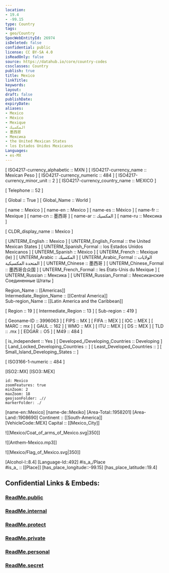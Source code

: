 ```yaml
---
location:
- 19.4
- -99.15
type: Country
tags:
- geo/Country
SpocWebEntityId: 26974
isDeleted: false
confidential: public
license: CC BY-SA 4.0
isReadOnly: false
source: https://datahub.io/core/country-codes
cssclasses: Country
publish: true
title: Mexico
linkTitle: 
keywords: 
layout: 
draft: false
publishDate: 
expiryDate: 
aliases:
- Mexico
- México
- Mexique
- المكسيك
- 墨西哥
- Мексика
- the United Mexican States
- los Estados Unidos Mexicanos
Languages:
- es-MX
---
```



[	ISO4217-currency_alphabetic	 :: MXN ] 
[	ISO4217-currency_name	 :: Mexican Peso ] 
[	ISO4217-currency_numeric	 :: 484 ] 
[	ISO4217-currency_minor_unit	 :: 2 ] 
[	ISO4217-currency_country_name	 :: MEXICO ] 

[	Telephone	 :: 52 ] 

[	Global	 :: True ] 
[	Global_Name	 :: World ] 

[	name	 :: Mexico ] 
[	name-en	 :: Mexico ] 
[	name-es	 :: México ] 
[	name-fr	 :: Mexique ] 
[	name-cn	 :: 墨西哥 ] 
[	name-ar	 :: المكسيك ] 
[	name-ru	 :: Мексика ] 

[	CLDR_display_name	 :: Mexico ] 

[	UNTERM_English	 :: Mexico ] 
[	UNTERM_English_Formal	 :: the United Mexican States ] 
[	UNTERM_Spanish_Formal	 :: los Estados Unidos Mexicanos ] 
[	UNTERM_Spanish	 :: México ] 
[	UNTERM_French	 :: Mexique (le) ] 
[	UNTERM_Arabic	 :: المكسيك ] 
[	UNTERM_Arabic_Formal	 :: الولايات المتحدة المكسيكية ] 
[	UNTERM_Chinese	 :: 墨西哥 ] 
[	UNTERM_Chinese_Formal	 :: 墨西哥合众国 ] 
[	UNTERM_French_Formal	 :: les États-Unis du Mexique ] 
[	UNTERM_Russian	 :: Мексика ] 
[	UNTERM_Russian_Formal	 :: Мексиканские Соединенные Штаты ] 

Region_Name ::  [[Americas]]  
Intermediate_Region_Name ::  [[Central America]]  
Sub-region_Name ::  [[Latin America and the Caribbean]] 

[	Region	 :: 19 ] 
[	Intermediate_Region	 :: 13 ] 
[	Sub-region	 :: 419 ] 

[	Geoname-ID	 :: 3996063 ] 
[	FIPS	 :: MX ] 
[	FIFA	 :: MEX ] 
[	IOC	 :: MEX ] 
[	MARC	 :: mx ] 
[	GAUL	 :: 162 ] 
[	WMO	 :: MX ] 
[	ITU	 :: MEX ] 
[	DS	 :: MEX ] 
[	TLD	 :: .mx ] 
[	EDGAR	 :: O5 ] 
[	M49	 :: 484 ] 

[	is_independent	 :: Yes ] 
[	Developed_/Developing_Countries	 :: Developing ] 
[	Land_Locked_Developing_Countries	 ::  ] 
[	Least_Developed_Countries	 ::  ] 
[	Small_Island_Developing_States	 ::  ] 

[	ISO3166-1-numeric	 :: 484 ] 



[ISO2::MX] 
[ISO3::MEX] 

```leaflet
id: Mexico
zoomFeatures: true 
minZoom: 2 
maxZoom: 18
geojsonFolder: .//
markerFolder: ./
```

[name-en::Mexico] 
[name-de::Mexiko] 
[Area-Total::1958201] 
[Area-Land::1908690] 
Continent :: [[South-America]]  
[VehicleCode::MEX] 
Capital :: [[Mexico_City]]  

![[Mexico/Coat_of_arms_of_Mexico.svg|350]] 

![[Anthem-Mexico.mp3]] 

![[Mexico/Flag_of_Mexico.svg|350]] 

[Alcohol-l::8.4] 
[Language-Id::492] 
#is_a_/Place  
#is_a_ :: [[Place]] 
[has_place_longitude::-99.15] 
[has_place_latitude::19.4] 


## Confidential Links & Embeds: 

### [ReadMe.public](/_public/\Earth\Continent\America~Central\MexicoReadMe.public.md) 

### [ReadMe.internal](/_internal/\Earth\Continent\America~Central\MexicoReadMe.internal.md) 

### [ReadMe.protect](/_protect/\Earth\Continent\America~Central\MexicoReadMe.protect.md) 

### [ReadMe.private](/_private/\Earth\Continent\America~Central\MexicoReadMe.private.md) 

### [ReadMe.personal](/_personal/\Earth\Continent\America~Central\MexicoReadMe.personal.md) 

### [ReadMe.secret](/_secret/\Earth\Continent\America~Central\MexicoReadMe.secret.md)

